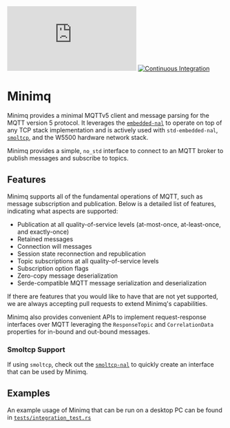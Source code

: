 [![QUARTIQ Matrix Chat](https://img.shields.io/matrix/quartiq:matrix.org)](https://matrix.to/#/#quartiq:matrix.org)
[![Continuous Integration](https://github.com/quartiq/minimq/actions/workflows/ci.yml/badge.svg)](https://github.com/quartiq/minimq/actions/workflows/ci.yml)

# Minimq

Minimq provides a minimal MQTTv5 client and message parsing for the MQTT version 5 protocol. It
leverages the [`embedded-nal`](https://github.com/rust-embedded-community/embedded-nal) to operate
on top of any TCP stack implementation and is actively used with `std-embedded-nal`,
[`smoltcp`](https://github.com/smoltcp-rs/smoltcp), and the W5500 hardware network stack.

Minimq provides a simple, `no_std` interface to connect to an MQTT broker to publish messages and
subscribe to topics.

## Features

Minimq supports all of the fundamental operations of MQTT, such as message subscription and
publication. Below is a detailed list of features, indicating what aspects are supported:

* Publication at all quality-of-service levels (at-most-once, at-least-once, and exactly-once)
* Retained messages
* Connection will messages
* Session state reconnection and republication
* Topic subscriptions at all quality-of-service levels
* Subscription option flags
* Zero-copy message deserialization
* Serde-compatible MQTT message serialization and deserialization

If there are features that you would like to have that are not yet supported, we are always
accepting pull requests to extend Minimq's capabilities.

Minimq also provides convenient APIs to implement request-response interfaces over MQTT leveraging
the `ResponseTopic` and `CorrelationData` properties for in-bound and out-bound messages.

### Smoltcp Support

If using `smoltcp`, check out the [`smoltcp-nal`](https://github.com/quartiq/smoltcp-nal) to quickly
create an interface that can be used by Minimq.

## Examples

An example usage of Minimq that can be run on a desktop PC can be found in
[`tests/integration_test.rs`](https://github.com/quartiq/minimq/blob/master/tests/integration_test.rs)
